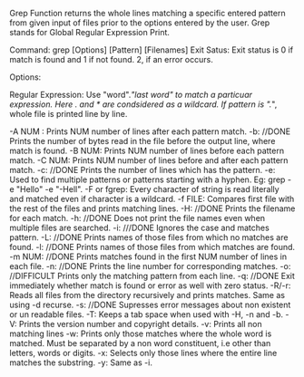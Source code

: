 Grep Function returns the whole lines matching a specific entered pattern from given input of files prior to the options entered by the user.
Grep stands for Global Regular Expression Print.

Command:
	grep [Options] [Pattern] [Filenames]
Exit Satus:
	Exit status is 0 if match is found and 1 if not found. 2, if an error occurs.

Options:

Regular Expression:
	Use "word".*"last word" to match a particuar expression. Here . and * are condsidered as a wildcard. If pattern is ".*", whole file is printed line by line.

-A NUM :
	Prints NUM number of lines after each pattern match.
-b: //DONE
	Prints the number of bytes read in the file before the output line, where match is found.
-B NUM:
	Prints NUM number of lines before each pattern match.
-C NUM:
	Prints NUM number of lines before and after each pattern match.
-c: //DONE
	Prints the number of lines which has the pattern.
-e:
	Used to find multiple patterns or patterns starting with a hyphen. Eg: grep -e "Hello" -e "-Hell".
-F or fgrep:
	Every character of string is read literally and matched even if character is a wildcard.
-f FILE:
	Compares first file with the rest of the files and prints matching lines.
-H: //DONE
	Prints the filename for each match.
-h: //DONE
	Does not print the file names even when multiple files are searched.
-i: ///DONE
	Ignores the case and matches pattern.
-L: //DONE
	Prints names of those files from which no matches are found.
-l: //DONE
	Prints names of those files from which matches are found.
-m NUM: //DONE
	Prints matches found in the first NUM number of lines in each file.
-n: //DONE
	Prints the line number for corresponding matches.
-o: //DIFFICULT
	Prints only the matching pattern from each line.
-q: //DONE
	Exit immediately whether match is found or error as well with zero status.
-R/-r:
	Reads all files from the directory recursively and prints matches. Same as using -d recurse.
-s: //DONE
	Supresses error messages about non existent or un readable files.
-T:
	Keeps a tab space when used with -H, -n and -b.
-V:
	Prints the version number and copyright details.
-v:
	Prints all non matching lines
-w:
	Prints only those matches where the whole word is matched. Must be separated by a non word constituent, i.e other than letters, words or digits.
-x:
	Selects only those lines where the entire line matches the substring.
-y:
	Same as -i.
